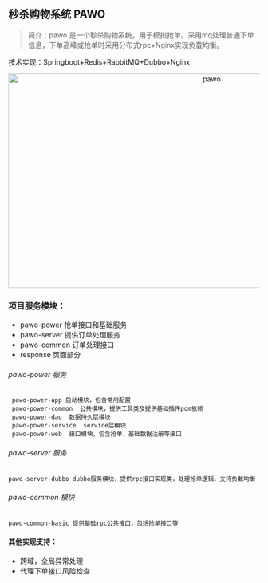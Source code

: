 ## 秒杀购物系统 PAWO
> 简介：pawo 是一个秒杀购物系统。用于模拟抢单。采用mq处理普通下单信息，下单高峰或抢单时采用分布式rpc+Nginx实现负载均衡。

技术实现：Springboot+Redis+RabbitMQ+Dubbo+Nginx

<div  align="center">  
 <img src="https://pawo.oss-cn-beijing.aliyuncs.com/LA%29F4QO1%5B%7EZC%5B4C5I%5DL%7DS.png?Expires=1564820213&OSSAccessKeyId=TMP.hXTVvjZ3SJ15zd5M8qpiHRWjuyFhzRGz83fTpk63kMx1sJm4hnXr8kT4dWTUJhYXHTXW6c1wfReG9n3AkNWgDVKjiTjFUsThwspEvTnydnfqRJMD694nNQxUB5ef3k.tmp&Signature=Rgy57RnqaItlFIIn%2FJu0E%2FuOSIs%3D" width = "800" height = "430" alt="pawo"   align=center >
</div>

### 项目服务模块：

- pawo-power 抢单接口和基础服务
- pawo-server 提供订单处理服务
- pawo-common 订单处理接口
- response 页面部分

###### pawo-power 服务
```
 pawo-power-app 启动模块，包含常用配置
 pawo-power-common  公共模块，提供工具类及提供基础插件pom依赖
 pawo-power-dao  数据持久层模块
 pawo-power-service  service层模块
 pawo-power-web  接口模块，包含抢单，基础数据注册等接口
```
###### pawo-server 服务
```
pawo-server-dubbo dubbo服务模块，提供rpc接口实现类，处理抢单逻辑，支持负载均衡
```

###### pawo-common 模块
```
pawo-common-basic 提供基础rpc公共接口，包括抢单接口等
```

#### 其他实现支持：
- 跨域，全局异常处理
- 代理下单接口风险检查
